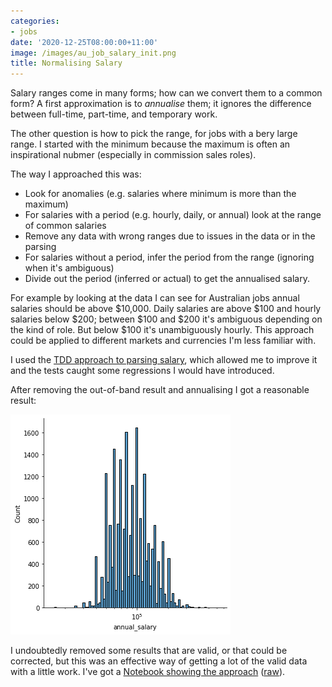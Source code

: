 ```yaml
---
categories:
- jobs
date: '2020-12-25T08:00:00+11:00'
image: /images/au_job_salary_init.png
title: Normalising Salary
---
```


Salary ranges come in many forms; how can we convert them to a common form?
A first approximation is to *annualise* them; it ignores the difference between full-time, part-time, and temporary work.

The other question is how to pick the range, for jobs with a bery large range.
I started with the minimum because the maximum is often an inspirational nubmer (especially in commission sales roles).

The way I approached this was:

* Look for anomalies (e.g. salaries where minimum is more than the maximum)
* For salaries with a period (e.g. hourly, daily, or annual) look at the range of common salaries
* Remove any data with wrong ranges due to issues in the data or in the parsing
* For salaries without a period, infer the period from the range (ignoring when it's ambiguous)
* Divide out the period (inferred or actual) to get the annualised salary.

For example by looking at the data I can see for Australian jobs annual salaries should be above $10,000.
Daily salaries are above $100 and hourly salaries below $200; between $100 and $200 it's ambiguous depending on the kind of role.
But below $100 it's unambiguously hourly.
This approach could be applied to different markets and currencies I'm less familiar with.

I used the [TDD approach to parsing salary](/tdd-salary), which allowed me to improve it and the tests caught some regressions I would have introduced.

After removing the out-of-band result and annualising I got a reasonable result:

![Distribution of annualised salary](/images/au_job_salary_after.png)

I undoubtedly removed some results that are valid, or that could be corrected, but this was an effective way of getting a lot of the valid data with a little work.
I've got a [Notebook showing the approach](/notebooks/Analysing\%20Salary\%20Extracted\%20From\%20CommonCrawl\%20Job\%20Data.html) ([raw](/notebooks/Analysing\%20Salary\%20Extracted\%20From\%20CommonCrawl\%20Job\%20Data.ipynb)).